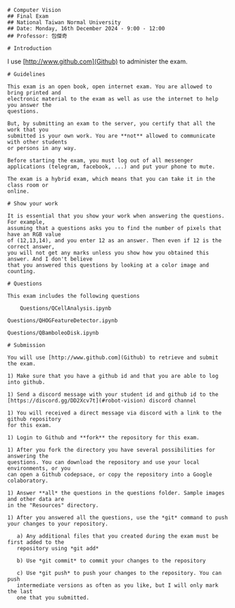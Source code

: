 
    # Computer Vision
    ## Final Exam 
    ## National Taiwan Normal University
    ## Date: Monday, 16th December 2024 - 9:00 - 12:00
    ## Professor: 包傑奇
    
    # Introduction 
    
   I use [http://www.github.com](Github) to administer the exam. 
    
    # Guidelines
    
    This exam is an open book, open internet exam. You are allowed to bring printed and
    electronic material to the exam as well as use the internet to help you answer the
    questions.
    
    But, by submitting an exam to the server, you certify that all the work that you
    submitted is your own work. You are **not** allowed to communicate with other students
    or persons in any way.
    
    Before starting the exam, you must log out of all messenger applications (telegram, facebook, ...) and put your phone to mute.
    
    The exam is a hybrid exam, which means that you can take it in the class room or
    online.
    
    # Show your work
    
    It is essential that you show your work when answering the questions. For example,
    assuming that a questions asks you to find the number of pixels that have an RGB value
    of (12,13,14), and you enter 12 as an answer. Then even if 12 is the correct answer,
    you will not get any marks unless you show how you obtained this answer. And I don't believe
    that you answered this questions by looking at a color image and counting.
    
    # Questions
    
    This exam includes the following questions
    
        Questions/QCellAnalysis.ipynb

    Questions/QHOGFeatureDetector.ipynb

    Questions/QBamboleoDisk.ipynb
        
    # Submission
    
    You will use [http://www.github.com](Github) to retrieve and submit the exam.
    
    1) Make sure that you have a github id and that you are able to log into github.
        
    1) Send a discord message with your student id and github id to the
    [https://discord.gg/DD2Xcv7t](#robot-vision) discord channel
    
    1) You will received a direct message via discord with a link to the github repository
    for this exam.
    
    1) Login to Github and **fork** the repository for this exam.
    
    1) After you fork the directory you have several possibilities for answering the
    questions. You can download the repository and use your local environments, or you 
    can open a Github codepsace, or copy the repository into a Google colaboratory. 
    
    1) Answer **all* the questions in the questions folder. Sample images and other data are
    in the "Resources" directory.
    
    1) After you answered all the questions, use the *git* command to push your changes to your repository.
    
       a) Any additional files that you created during the exam must be first added to the
       repository using *git add*
    
       b) Use *git commit* to commit your changes to the repository
    
       c) Use *git push* to push your changes to the repository. You can push
       intermediate versions as often as you like, but I will only mark the last
       one that you submitted.
    
